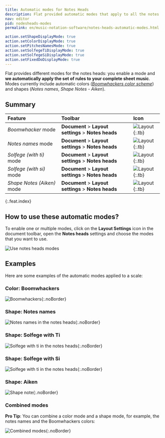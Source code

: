 ```yaml
---
title: Automatic modes for Notes Heads
description: Flat provided automatic modes that apply to all the notes heads of your sheet music. Modes includes Boomwhackers colors, Notes names and Shape nodes (Aiken)
nav: editor
pid: nodesheads-modes
permalink: en/music-notation-software/notes-heads-automatic-modes.html

action.setShapeDisplayMode: true
action.setColorDisplayMode: true
action.setPitchesNamesMode: true
action.setSolfegeTiDisplayMode: true
action.setSolfegeSiDisplayMode: true
action.setFixedDoDisplayMode: true
---
```


Flat provides different modes for the notes heads: you enable a mode and **we automatically apply the set of rules to your complete sheet music**. Modes currently include automatic colors ([*Boomwhackers color scheme*](/help/en/music-notation-software/boomwhackers-color-sheet-music.html)) and shapes (*Notes names*, *Shape Notes - Aiken*).

## Summary

| Feature | Toolbar | Icon |
|:--------|:--------|:-----|
| *Boomwhacker* mode | **Document** > **Layout settings** > **Notes heads** | ![Layout](https://prod.flat-cdn.com/img/icons/editorActions/layout.svg){:.tb} |
| *Notes names* mode | **Document** > **Layout settings** > **Notes heads** | ![Layout](https://prod.flat-cdn.com/img/icons/editorActions/layout.svg){:.tb} |
| *Solfege (with ti)* mode | **Document** > **Layout settings** > **Notes heads** | ![Layout](https://prod.flat-cdn.com/img/icons/editorActions/layout.svg){:.tb} |
| *Solfege (with si)* mode | **Document** > **Layout settings** > **Notes heads** | ![Layout](https://prod.flat-cdn.com/img/icons/editorActions/layout.svg){:.tb} |
| *Shape Notes (Aiken)* mode | **Document** > **Layout settings** > **Notes heads** | ![Layout](https://prod.flat-cdn.com/img/icons/editorActions/layout.svg){:.tb} |
{:.feat.index}

## How to use these automatic modes?

To enable one or multiple modes, click on the **Layout Settings** icon in the document toolbar, open the **Notes heads** settings and choose the modes that you want to use.

![Use notes heads modes](/help/assets/img/editor/notes-heads-modes.gif)

## Examples

Here are some examples of the automatic modes applied to a scale:

### Color: Boomwhackers

![Boomwhackers](https://prod.flat-cdn.com/img/icons/scoreEditor/notesheadsScaleBoomwhackers.svg){:.noBorder}

### Shape: Notes names

![Notes names in the notes heads](https://prod.flat-cdn.com/img/icons/scoreEditor/notesheadsScaleNotesNames.svg){:.noBorder}

### Shape: Solfege with Ti

![Solfege with ti in the notes heads](https://prod.flat-cdn.com/img/icons/scoreEditor/notesheadsScaleSolfegeTi.svg){:.noBorder}

### Shape: Solfege with Si

![Solfege with ti in the notes heads](https://prod.flat-cdn.com/img/icons/scoreEditor/notesheadsScaleSolfegeSi.svg){:.noBorder}

### Shape: Aiken

![Shape note](https://prod.flat-cdn.com/img/icons/scoreEditor/notesheadsScaleShape.svg){:.noBorder}

### Combined modes

**Pro Tip**: You can combine a color mode and a shape mode, for example, the notes names and the Boomwhackers colors:

![Combined modes](https://prod.flat-cdn.com/img/icons/scoreEditor/notesheadsScaleBoomwhackersNotesNames.svg){:.noBorder}
